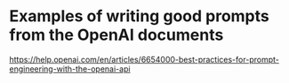 # Examples of writing good prompts from the OpenAI documents

https://help.openai.com/en/articles/6654000-best-practices-for-prompt-engineering-with-the-openai-api

